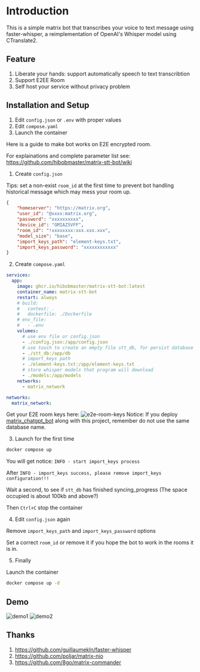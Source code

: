 # Introduction
This is a simple matrix bot that transcribes your voice to text message using faster-whisper, a reimplementation of OpenAI's Whisper model using CTranslate2.

## Feature

1. Liberate your hands: support automatically speech to text transcribtion
2. Support E2EE Room
3. Self host your service without privacy problem

## Installation and Setup

1. Edit `config.json` or `.env` with proper values
2. Edit `compose.yaml`
3. Launch the container

Here is a guide to make bot works on E2E encrypted room.

For explainations and complete parameter list see: https://github.com/hibobmaster/matrix-stt-bot/wiki

1. Create `config.json`

Tips: set a non-exist `room_id` at the first time to prevent bot handling historical message which may mess your room up.  
```json
{
    "homeserver": "https://matrix.org",
    "user_id": "@xxxx:matrix.org",
    "password": "xxxxxxxxxx",
    "device_id": "GMIAZSVFF",
    "room_id": "!xxxxxxxx:xxx.xxx.xxx",
    "model_size": "base",
    "import_keys_path": "element-keys.txt",
    "import_keys_password": "xxxxxxxxxxxx"
}
```
2. Create `compose.yaml`

```yaml
services:
  app:
    image: ghcr.io/hibobmaster/matrix-stt-bot:latest
    container_name: matrix-stt-bot
    restart: always
    # build:
    #   context: .
    #   dockerfile: ./Dockerfile
    # env_file:
    #   - .env
    volumes:
      # use env file or config.json
      - ./config.json:/app/config.json
      # use touch to create an empty file stt_db, for persist database only
      - ./stt_db:/app/db
      # import_keys path
      - ./element-keys.txt:/app/element-keys.txt
      # store whisper models that program will download
      - ./models:/app/models
    networks:
      - matrix_network

networks:
  matrix_network:
```
Get your E2E room keys here:
![e2e-room-keys](https://i.imgur.com/WTKlXob.jpg)
Notice: If you deploy [matrix_chatgpt_bot](https://github.com/hibobmaster/matrix_chatgpt_bot) along with this project, remember do not use the same database name.

3. Launch for the first time
```sh
docker compose up
```
You will get notice: `INFO - start import_keys process`

After `INFO - import_keys success, please remove import_keys configuration!!!`

Wait a second, to see if `stt_db` has finished syncing_progress (The space occupied is about 100kb and above?)

Then `Ctrl+C` stop the container

4. Edit `config.json` again

Remove `import_keys_path` and `import_keys_password` options

Set a correct `room_id` or remove it if you hope the bot to work in the rooms it is in.

5. Finally

Launch the container
```sh
docker compose up -d
```

## Demo
![demo1](https://i.imgur.com/vntImys.png)
![demo2](https://i.imgur.com/VkOOVZA.png)

## Thanks
1. https://github.com/guillaumekln/faster-whisper
2. https://github.com/poljar/matrix-nio
3. https://github.com/8go/matrix-commander